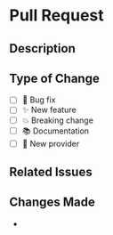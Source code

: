# Pull Request

## Description

<!-- Brief description of the changes -->

## Type of Change

- [ ] 🐛 Bug fix
- [ ] ✨ New feature
- [ ] 💥 Breaking change
- [ ] 📚 Documentation
- [ ] 🤖 New provider

## Related Issues

<!-- Link to related issues: Fixes #123 -->

## Changes Made

<!-- List main changes -->
-
